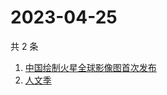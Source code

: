 # 2023-04-25

共 2 条

<!-- BEGIN ZHIHUSEARCH -->
<!-- 最后更新时间 Tue Apr 25 2023 04:09:13 GMT+0800 (China Standard Time) -->
1. [中国绘制火星全球影像图首次发布](https://www.zhihu.com/search?q=中国绘制火星全球影像图首次发布)
1. [人文季](https://www.zhihu.com/search?q=人文季)
<!-- END ZHIHUSEARCH -->
